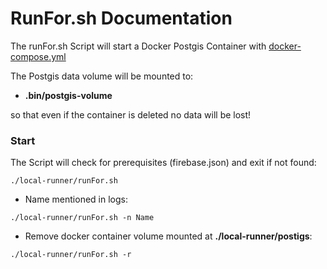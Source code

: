 # RunFor.sh Documentation

The runFor.sh Script will start a Docker Postgis Container with [docker-compose.yml](docker-compose.yml)

The Postgis data volume will be mounted to: 

- __.bin/postgis-volume__ 

so that even if the container is deleted no data will be lost!

### Start

The Script will check for prerequisites (firebase.json) and exit if not found:

``` 
./local-runner/runFor.sh
```

- Name mentioned in logs:

 ``` 
 ./local-runner/runFor.sh -n Name
 ```

- Remove docker container volume mounted at __./local-runner/postigs__:

``` 
./local-runner/runFor.sh -r
```

